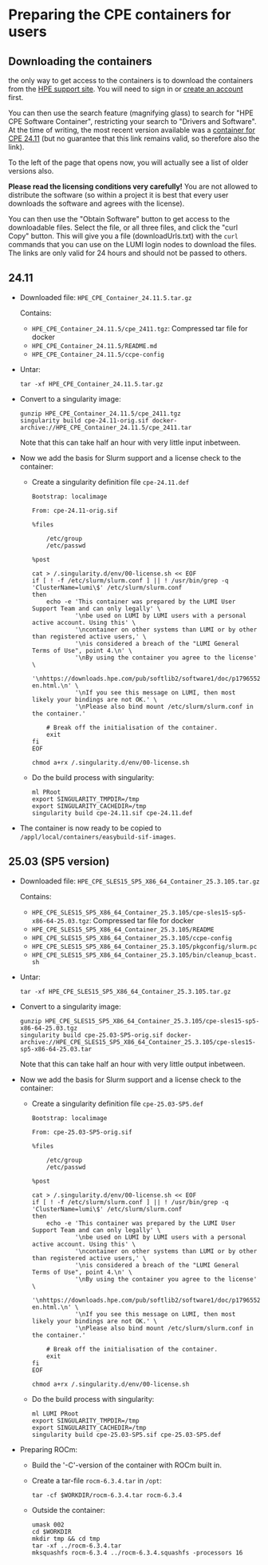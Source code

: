 # Preparing the CPE containers for users

## Downloading the containers

the only way to get access to the containers is to download the containers
from the [HPE support site](https://support.hpe.com/). You will need to sign in or 
[create an account](https://auth.hpe.com/hpe/cf/registration) first.

You can then use the search feature (magnifying glass) to search for "HPE CPE Software Container",
restricting your search to "Drivers and Software". At the time of writing, the most recent version
available was a [container for CPE 24.11](https://support.hpe.com/connect/s/softwaredetails?collectionId=MTX-74c48d9c3d0e460f&tab=releaseNotes)
(but no guarantee that this link remains valid, so therefore also the link).

To the left of the page that opens now, you will actually see a list of older versions also.

**Please read the licensing conditions very carefully!** You are not allowed to distribute the software
(so within a project it is best that every user downloads the software and agrees with the 
license).

You can then use the "Obtain Software" button to get access to the downloadable files.
Select the file, or all three files, and click the "curl Copy" button. This will 
give you a file (downloadUrls.txt) with the `curl` commands that you can use on the 
LUMI login nodes to download the files. The links are only valid for 24 hours and should
not be passed to others.


## 24.11

-   Downloaded file: `HPE_CPE_Container_24.11.5.tar.gz`

    Contains:

    -   `HPE_CPE_Container_24.11.5/cpe_2411.tgz`: Compressed tar file for docker
    -   `HPE_CPE_Container_24.11.5/README.md`
    -   `HPE_CPE_Container_24.11.5/ccpe-config`

-   Untar:

    ```
    tar -xf HPE_CPE_Container_24.11.5.tar.gz
    ```

-   Convert to a singularity image:

    ```
    gunzip HPE_CPE_Container_24.11.5/cpe_2411.tgz
    singularity build cpe-24.11-orig.sif docker-archive://HPE_CPE_Container_24.11.5/cpe_2411.tar
    ```

    Note that this can take half an hour with very little input inbetween.

-   Now we add the basis for Slurm support and a license check to the container:

    -   Create a singularity definition file `cpe-24.11.def`

        ```
        Bootstrap: localimage

        From: cpe-24.11-orig.sif

        %files

            /etc/group
            /etc/passwd

        %post

        cat > /.singularity.d/env/00-license.sh << EOF
        if [ ! -f /etc/slurm/slurm.conf ] || ! /usr/bin/grep -q 'ClusterName=lumi\$' /etc/slurm/slurm.conf
        then 
            echo -e 'This container was prepared by the LUMI User Support Team and can only legally' \
                    '\nbe used on LUMI by LUMI users with a personal active account. Using this' \
                    '\ncontainer on other systems than LUMI or by other than registered active users,' \
                    '\nis considered a breach of the "LUMI General Terms of Use", point 4.\n' \
                    '\nBy using the container you agree to the license' \
                    '\nhttps://downloads.hpe.com/pub/softlib2/software1/doc/p1796552785/v113125/eula-en.html.\n' \
                    '\nIf you see this message on LUMI, then most likely your bindings are not OK.' \
                    '\nPlease also bind mount /etc/slurm/slurm.conf in the container.'
            
            # Break off the initialisation of the container.
            exit
        fi
        EOF

        chmod a+rx /.singularity.d/env/00-license.sh
        ```

    -   Do the build process with singularity:

        ```
        ml PRoot
        export SINGULARITY_TMPDIR=/tmp
        export SINGULARITY_CACHEDIR=/tmp
        singularity build cpe-24.11.sif cpe-24.11.def
        ```

-   The container is now ready to be copied to `/appl/local/containers/easybuild-sif-images`.


## 25.03 (SP5 version)

-   Downloaded file: `HPE_CPE_SLES15_SP5_X86_64_Container_25.3.105.tar.gz`

    Contains:

    -   `HPE_CPE_SLES15_SP5_X86_64_Container_25.3.105/cpe-sles15-sp5-x86-64-25.03.tgz`: Compressed tar file for docker
    -   `HPE_CPE_SLES15_SP5_X86_64_Container_25.3.105/README`
    -   `HPE_CPE_SLES15_SP5_X86_64_Container_25.3.105/ccpe-config`
    -   `HPE_CPE_SLES15_SP5_X86_64_Container_25.3.105/pkgconfig/slurm.pc`
    -   `HPE_CPE_SLES15_SP5_X86_64_Container_25.3.105/bin/cleanup_bcast.sh`

-   Untar:

    ```
    tar -xf HPE_CPE_SLES15_SP5_X86_64_Container_25.3.105.tar.gz
    ```


-   Convert to a singularity image:

    ```
    gunzip HPE_CPE_SLES15_SP5_X86_64_Container_25.3.105/cpe-sles15-sp5-x86-64-25.03.tgz
    singularity build cpe-25.03-SP5-orig.sif docker-archive://HPE_CPE_SLES15_SP5_X86_64_Container_25.3.105/cpe-sles15-sp5-x86-64-25.03.tar
    ```

    Note that this can take half an hour with very little output inbetween.

-   Now we add the basis for Slurm support and a license check to the container:

    -   Create a singularity definition file `cpe-25.03-SP5.def`

        ```
        Bootstrap: localimage

        From: cpe-25.03-SP5-orig.sif

        %files

            /etc/group
            /etc/passwd

        %post

        cat > /.singularity.d/env/00-license.sh << EOF
        if [ ! -f /etc/slurm/slurm.conf ] || ! /usr/bin/grep -q 'ClusterName=lumi\$' /etc/slurm/slurm.conf
        then 
            echo -e 'This container was prepared by the LUMI User Support Team and can only legally' \
                    '\nbe used on LUMI by LUMI users with a personal active account. Using this' \
                    '\ncontainer on other systems than LUMI or by other than registered active users,' \
                    '\nis considered a breach of the "LUMI General Terms of Use", point 4.\n' \
                    '\nBy using the container you agree to the license' \
                    '\nhttps://downloads.hpe.com/pub/softlib2/software1/doc/p1796552785/v113125/eula-en.html.\n' \
                    '\nIf you see this message on LUMI, then most likely your bindings are not OK.' \
                    '\nPlease also bind mount /etc/slurm/slurm.conf in the container.'
            
            # Break off the initialisation of the container.
            exit
        fi
        EOF

        chmod a+rx /.singularity.d/env/00-license.sh
        ```

    -   Do the build process with singularity:

        ```
        ml LUMI PRoot
        export SINGULARITY_TMPDIR=/tmp
        export SINGULARITY_CACHEDIR=/tmp
        singularity build cpe-25.03-SP5.sif cpe-25.03-SP5.def
        ```

-   Preparing ROCm:

    -   Build the '-C'-version of the container with ROCm built in.

    -   Create a tar-file `rocm-6.3.4.tar` in `/opt`: 

        ```
        tar -cf $WORKDIR/rocm-6.3.4.tar rocm-6.3.4
        ```

    -   Outside the container:
  
        ```
        umask 002
        cd $WORKDIR
        mkdir tmp && cd tmp
        tar -xf ../rocm-6.3.4.tar
        mksquashfs rocm-6.3.4 ../rocm-6.3.4.squashfs -processors 16
        ```
